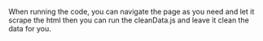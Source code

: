 When running the code, you can navigate the page as you need and let it scrape the html then you can run the cleanData.js and leave it clean the data for you.